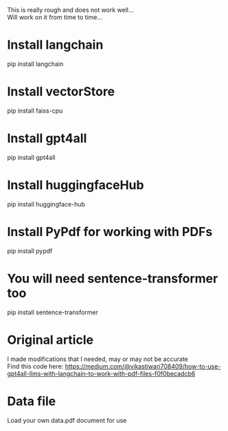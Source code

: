 This is really rough and does not work well...<br>
Will work on it from time to time...<br>

# Install langchain
pip install langchain

# Install vectorStore
pip install faiss-cpu

# Install gpt4all
pip install gpt4all

# Install huggingfaceHub
pip install huggingface-hub

# Install PyPdf for working with PDFs
pip install pypdf

# You will need sentence-transformer too
pip install sentence-transformer

# Original article
I made modifications that I needed, may or may not be accurate<br>
Find this code here: https://medium.com/@vikastiwari708409/how-to-use-gpt4all-llms-with-langchain-to-work-with-pdf-files-f0f0becadcb6<br>

# Data file
Load your own data.pdf document for use
